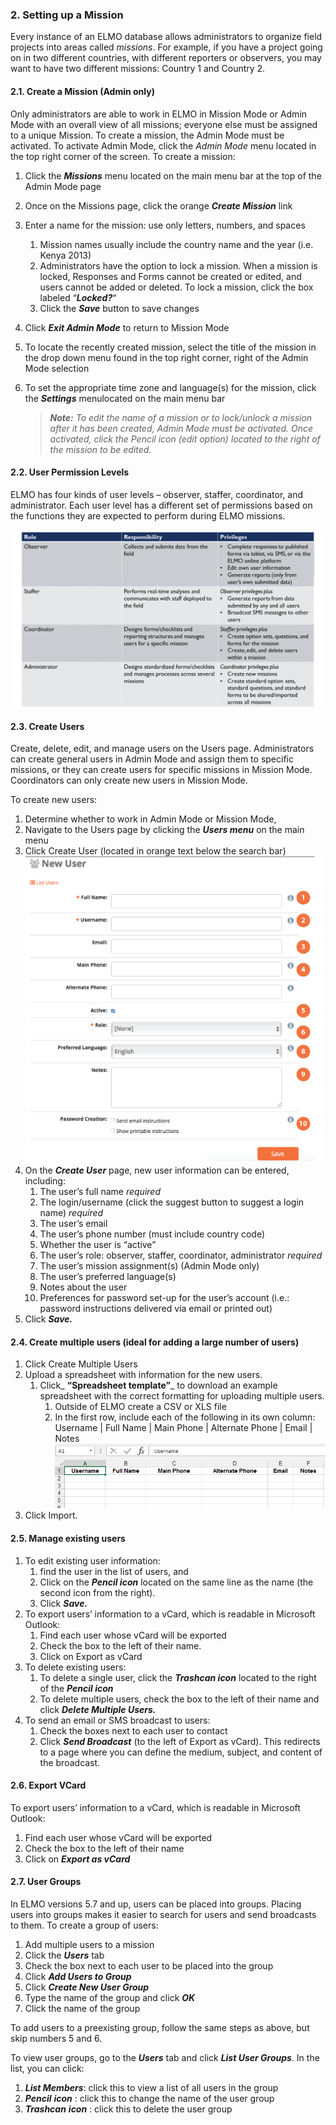 ### 2. Setting up a Mission

Every instance of an ELMO database allows administrators to organize field projects into areas called _missions_. For example, if you have a project going on in two different countries, with different reporters or observers, you may want to have two different missions: Country 1 and Country 2.

#### 2.1\. Create a Mission (Admin only)

Only administrators are able to work in ELMO in Mission Mode or Admin Mode with an overall view of all missions; everyone else must be assigned to a unique Mission. To create a mission, the Admin Mode must be activated. To activate Admin Mode, click the _Admin Mode_ menu located in the top right corner of the screen. To create a mission:

1.  Click the _**Missions**_ menu located on the main menu bar at the top of the Admin Mode page
2.  Once on the Missions page, click the orange _**Create Mission**_ link
3.  Enter a name for the mission: use only letters, numbers, and spaces
    1.  Mission names usually include the country name and the year (i.e. Kenya 2013)
    2.  Administrators have the option to lock a mission. When a mission is locked, Responses and Forms cannot be created or edited, and users cannot be added or deleted. To lock a mission, click the box labeled “**_Locked?_**“
    3.  Click the _**Save**_ button to save changes
4.  Click _**Exit Admin Mode**_ to return to Mission Mode
5.  To locate the recently created mission, select the title of the mission in the drop down menu found in the top right corner, right of the Admin Mode selection
6.  To set the appropriate time zone and language(s) for the mission, click the _**Settings**_ menulocated on the main menu bar  

    > _**Note:** To edit the name of a mission or to lock/unlock a mission after it has been created, Admin Mode must be activated. Once activated, click the Pencil icon (edit option) located to the right of the mission to be edited._


#### 2.2\. User Permission Levels

ELMO has four kinds of user levels – observer, staffer, coordinator, and administrator. Each user level has a different set of permissions based on the functions they are expected to perform during ELMO missions.

![User Roles](User-Roles.png)

#### 2.3\. Create Users

Create, delete, edit, and manage users on the Users page. Administrators can create general users in Admin Mode and assign them to specific missions, or they can create users for specific missions in Mission Mode. Coordinators can only create new users in Mission Mode.

To create new users:

1.  Determine whether to work in Admin Mode or Mission Mode,
2.  Navigate to the Users page by clicking the _**Users menu**_ on the main menu
3.  Click Create User (located in orange text below the search bar) ![New-user](New-user.png)
4.  On the _**Create User**_ page, new user information can be entered, including:
    1.  The user’s full name *required*
    2.  The login/username (click the suggest button to suggest a login name) *required*
    3.  The user’s email
    4.  The user’s phone number (must include country code)
    5.  Whether the user is “active”
    6.  The user’s role: observer, staffer, coordinator, administrator *required*
    7.  The user’s mission assignment(s) (Admin Mode only)
    8.  The user’s preferred language(s)
    9.  Notes about the user
    10.  Preferences for password set-up for the user’s account (i.e.: password instructions delivered via email or printed out)
5.  Click _**Save.**_


#### 2.4\. Create multiple users (ideal for adding a large number of users)

1.  Click Create Multiple Users
2.  Upload a spreadsheet with information for the new users.
    1.  Click_ **“Spreadsheet template”**_ to download an example spreadsheet with the correct formatting for uploading multiple users.
        1.  Outside of ELMO create a CSV or XLS file
        2.  In the first row, include each of the following in its own column: Username | Full Name | Main Phone | Alternate Phone | Email | Notes  
            ![Create Multiple Users](Create-Multiple-Users.png)
3.  Click Import.


#### 2.5\. Manage existing users

1.  To edit existing user information:
    1.  find the user in the list of users, and
    2.  Click on the **_Pencil icon_** located on the same line as the name (the second icon from the right).
    3.  Click **_Save._**
2.  To export users’ information to a vCard, which is readable in Microsoft Outlook:
    1.  Find each user whose vCard will be exported
    2.  Check the box to the left of their name.
    3.  Click on Export as vCard
3.  To delete existing users:
    1.  To delete a single user, click the _**Trashcan icon**_ located to the right of the _**Pencil icon**_
    2.  To delete multiple users, check the box to the left of their name and click _**Delete Multiple Users.**_
4.  To send an email or SMS broadcast to users:
    1.  Check the boxes next to each user to contact
    2.  Click _**Send Broadcast**_ (to the left of Export as vCard). This redirects to a page where you can define the medium, subject, and content of the broadcast.


#### 2.6\. Export VCard

To export users’ information to a vCard, which is readable in Microsoft Outlook:

1.  Find each user whose vCard will be exported
2.  Check the box to the left of their name
3.  Click on **_Export as vCard_**

#### 2.7\. User Groups

In ELMO versions 5.7 and up, users can be placed into groups. Placing users into groups makes it easier to search for users and send broadcasts to them. To create a group of users:

1.  Add multiple users to a mission
2.  Click the _**Users**_ tab
3.  Check the box next to each user to be placed into the group
4.  Click _**Add Users to Group**_
5.  Click _**Create New User Group**_
6.  Type the name of the group and click _**OK**_
7.  Click the name of the group

To add users to a preexisting group, follow the same steps as above, but skip numbers 5 and 6.

To view user groups, go to the _**Users**_ tab and click _**List User Groups**_. In the list, you can click:

1.  _**List Members**_: click this to view a list of all users in the group
2.  _**Pencil**_ **_icon_** : click this to change the name of the user group
3.  _**Trashcan** **icon**_ : click this to delete the user group
    